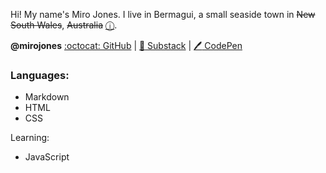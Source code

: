 Hi!
My name's Miro Jones. I live in Bermagui, a small seaside town in ~~New South Wales~~, ~~Australia~~ [ⓘ](https://open.substack.com/pub/unmonumental/p/the-unmonumental-style-guide?r=2aozit&utm_campaign=post&utm_medium=web).

**@mirojones**&#x20;[:octocat: GitHub](https://github.com/mirojones)&#x20;\|&#x20;[:bookmark: Substack](https://substack.com/@mirojones)&#x20;\|&#x20;[:pen: CodePen](https://codepen.io/mirojones)


### Languages:

- Markdown
- HTML
- CSS

Learning:
- JavaScript
